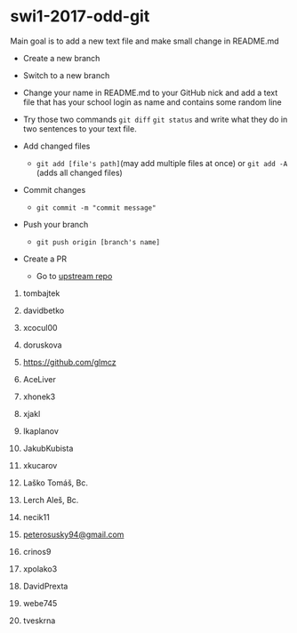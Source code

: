 # swi1-2017-odd-git

Main goal is to add a new text file and make small change in README.md

* Create a new branch 

* Switch to a new branch

* Change your name in README.md to your GitHub nick and add a text file that has your school login as name and contains some random line

* Try those two commands `git diff` `git status` and write what they do in two sentences to your text file. 

* Add changed files 

  * `git add [file's path]`(may add multiple files at once) or `git add -A` (adds all changed files)

* Commit changes

  * `git commit -m "commit message"`

* Push your branch

  * `git push origin [branch's name]`

* Create a PR

  * Go to [upstream repo](https://github.com/RoadToSoftwareFactory/swi1-2017-odd-git) 



1.	tombajtek


2.	davidbetko


3.	xcocul00


4.	doruskova


5.	https://github.com/glmcz


6.	AceLiver


7.	xhonek3


8.	xjakl


9.	lkaplanov


10.	JakubKubista


11.	xkucarov

12.	Laško Tomáš, Bc.


13.	Lerch Aleš, Bc.


14.	necik11


15.	peterosusky94@gmail.com


16.	crinos9


17.	xpolako3


18.	DavidPrexta


19.	webe745


20.	tveskrna
